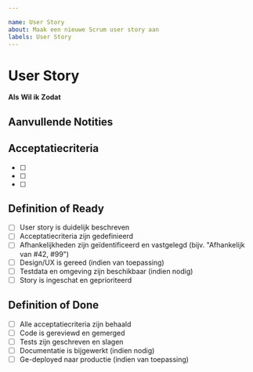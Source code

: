 ```yaml
---

name: User Story
about: Maak een nieuwe Scrum user story aan
labels: User Story
---
```



# User Story

**Als** <!-- rol -->
**Wil ik** <!-- functionaliteit of doel -->
**Zodat** <!-- waarde of voordeel -->

## Aanvullende Notities
<!-- Voeg extra context, links of diagrammen toe -->

## Acceptatiecriteria

- [ ] <!-- Criterium 1 -->
- [ ] <!-- Criterium 2 -->
- [ ] <!-- Criterium 3 -->

## Definition of Ready

- [ ] User story is duidelijk beschreven
- [ ] Acceptatiecriteria zijn gedefinieerd
- [ ] Afhankelijkheden zijn geïdentificeerd en vastgelegd (bijv. "Afhankelijk van #42, #99")
- [ ] Design/UX is gereed (indien van toepassing)
- [ ] Testdata en omgeving zijn beschikbaar (indien nodig)
- [ ] Story is ingeschat en geprioriteerd

## Definition of Done

- [ ] Alle acceptatiecriteria zijn behaald
- [ ] Code is gereviewd en gemerged
- [ ] Tests zijn geschreven en slagen
- [ ] Documentatie is bijgewerkt (indien nodig)
- [ ] Ge-deployed naar productie (indien van toepassing)
